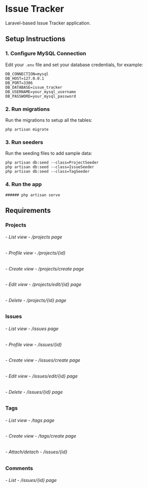 # Issue Tracker

Laravel-based Issue Tracker application.

## Setup Instructions

### 1. Configure MySQL Connection
Edit your `.env` file and set your database credentials, for example:

```dotenv
DB_CONNECTION=mysql
DB_HOST=127.0.0.1
DB_PORT=3306
DB_DATABASE=issue_tracker
DB_USERNAME=your_mysql_username
DB_PASSWORD=your_mysql_password
```


### 2. Run migrations
Run the migrations to setup all the tables:

```dotenv
php artisan migrate
```

### 3. Run seeders
Run the seeding files to add sample data:

```dotenv
php artisan db:seed --class=ProjectSeeder
php artisan db:seed --class=IssueSeeder
php artisan db:seed --class=TagSeeder
```


### 4. Run the app
```dotenv
###### php artisan serve
```

## Requirements

### Projects
###### -  List view - /projects page
###### - Profile view - /projects/{id}
###### - Create view - /projects/create page
###### - Edit view - /projects/edit/{id} page
###### - Delete -  /projects/{id} page

### Issues
###### - List view - /issues page
###### - Profile view - /issues/{id}
###### - Create view - /issues/create page
###### - Edit view - /issues/edit/{id} page
###### - Delete -  /issues/{id} page

### Tags
###### - List view - /tags page
###### - Create view - /tags/create page
###### - Attach/detach - /issues/{id}

### Comments
###### - List - /issues/{id} page

